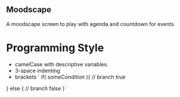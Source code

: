 ## Moodscape
A moodscape screen to play with agenda and countdown for events

# Programming Style
* camelCase with descriptive variables.
* 3-space indenting
* brackets `
if( someCondition ){
   // branch true
   
} else {
   // branch false
}`
